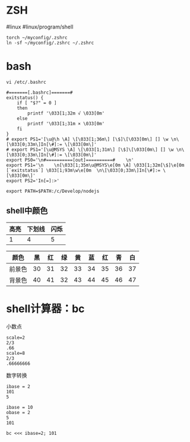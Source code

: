 # ZSH

#linux #linux/program/shell

```shell
torch ~/myconfig/.zshrc
ln -sf ~/myconfig/.zshrc ~/.zshrc
```

# bash

```SHELL
vi /etc/.bashrc

#=======[.bashrc]=======#
exitstatus() {
    if [ "$?" = 0 ]
    then
        printf '\033[1;32m √ \033[0m'
    else
        printf '\033[1;31m × \033[0m'
    fi
}
# export PS1='[\u@\h \A] \[\033[1;36m\] [\$]\[\033[0m\] [] \w \n\[\033[0;33m\]In[\#]:= \[\033[0m\]'
# export PS1='[\u@MSYS \A] \[\033[1;31m\] [\$]\[\033[0m\] [] \w \n\[\033[0;33m\]In[\#]:= \[\033[0m\]'
export PS0='\n#==========[out]==========#    \n'
export PS1='\n    \n[\033[1;35m\u@MSYS\e[0m \A] \033[1;32m[\$]\e[0m [`exitstatus`] \033[1;93m\w\e[0m  \n\[\033[0;33m\]In[\#]:= \[\033[0m\]'
export PS2='In[=]:>'

export PATH=$PATH:/c/Develop/nodejs
```


## shell中颜色

| 高亮 | 下划线 | 闪烁 |
| ---- | ------ | ---- |
| 1    | 4      | 5    | 


| 颜色   | 黑  | 红  | 绿  | 黄  | 蓝  | 红  | 青  | 白  |
| ------ | --- | --- | --- | --- | --- | --- | --- | --- |
| 前景色 | 30  | 31  | 32  | 33  | 34  | 35  | 36  | 37  |
| 背景色 | 40  | 41  | 32  | 43  | 44  | 45  | 46  | 47  | 

# shell计算器：bc
小数点
```bc
scale=2
2/3
.66
scale=8
2/3
.66666666
```

数字转换
```bc
ibase = 2
101
5

ibase = 10
obase = 2
5
101
```
```shell
bc <<< ibase=2; 101
```